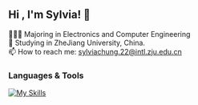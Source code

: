 ## Hi , I'm Sylvia! 👋

👩🏻‍💻 Majoring in Electronics and Computer Engineering<br/>
🔭 Studying in ZheJiang University, China. <br/>
📫 How to reach me: sylviachung.22@intl.zju.edu.cn<br/>
  
### Languages & Tools 
[![My Skills](https://skillicons.dev/icons?i=c,cpp,py,matlab,pytorch,ubuntu,anaconda,linux)](https://skillicons.dev)

<!--
**sylviaaacys/sylviaaacys** is a ✨ _special_ ✨ repository because its `README.md` (this file) appears on your GitHub profile.

Here are some ideas to get you started:

- 🔭 I’m currently working on ...
- 🌱 I’m currently learning ...
- 👯 I’m looking to collaborate on ...
- 🤔 I’m looking for help with ...
- 💬 Ask me about ...
- 📫 How to reach me: ...
- 😄 Pronouns: ...
- ⚡ Fun fact: ...
-->
